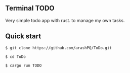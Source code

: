 ## Terminal TODO

Very simple todo app with rust. to manage my own tasks.


## Quick start

```terminal
$ git clone https://github.com/arashPQ/ToDo.git

$ cd ToDo

$ cargo run TODO
```
